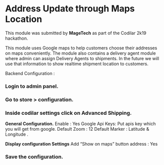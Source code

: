 # Address Update through Maps Location

This module was submitted by __MageTech__ as part of the Codilar 2k19 hackathon.

This module uses Google maps to help customers choose their addresses on maps conveniently. The module also contains a delivery agent module where admin can assign Delivery Agents to shipments. In the future we will use that information to show realtime shipment location to customers.

Backend Configuration : 

### Login to admin panel.

### Go to store > configuration.

### Inside codilar settings click on Advanced Shipping.

__General Configuration.__
Enable : Yes
Google Api Keys: Put apis key which you will get from google.
Default Zoom : 12
Default Marker : Latitude & Longitude .

__Display configuration Settings__
Add “Show on maps” button address : Yes

### Save the configuration.
